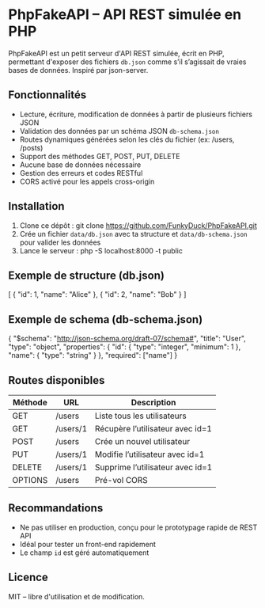 PhpFakeAPI – API REST simulée en PHP
====================================

PhpFakeAPI est un petit serveur d'API REST simulée, écrit en PHP, permettant d'exposer des fichiers `db.json` comme s’il s’agissait de vraies bases de données. Inspiré par json-server.

Fonctionnalités
---------------
- Lecture, écriture, modification de données à partir de plusieurs fichiers JSON
- Validation des données par un schéma JSON `db-schema.json`
- Routes dynamiques générées selon les clés du fichier (ex: /users, /posts)
- Support des méthodes GET, POST, PUT, DELETE
- Aucune base de données nécessaire
- Gestion des erreurs et codes RESTful
- CORS activé pour les appels cross-origin

Installation
------------
1. Clone ce dépôt :
   git clone https://github.com/FunkyDuck/PhpFakeAPI.git
2. Crée un fichier `data/db.json` avec ta structure et `data/db-schema.json` pour valider les données 
3. Lance le serveur :
   php -S localhost:8000 -t public

Exemple de structure (db.json)
------------------------------
[
  { "id": 1, "name": "Alice" },
  { "id": 2, "name": "Bob" }
]

Exemple de schema (db-schema.json)
----------------------------------
{
  "$schema": "http://json-schema.org/draft-07/schema#",
  "title": "User",
  "type": "object",
  "properties": {
    "id": { "type": "integer", "minimum": 1 },
    "name": { "type": "string" }
  },
  "required": ["name"]
}


Routes disponibles
------------------
| Méthode | URL      | Description                      |
| ------- | -------- | -------------------------------- |
| GET     | /users   | Liste tous les utilisateurs      |
| GET     | /users/1 | Récupère l’utilisateur avec id=1 |
| POST    | /users   | Crée un nouvel utilisateur       |
| PUT     | /users/1 | Modifie l’utilisateur avec id=1  |
| DELETE  | /users/1 | Supprime l’utilisateur avec id=1 |
| OPTIONS | /users   | Pré-vol CORS                     |

Recommandations
---------------
- Ne pas utiliser en production, conçu pour le prototypage rapide de REST API
- Idéal pour tester un front-end rapidement
- Le champ `id` est géré automatiquement

Licence
-------
MIT – libre d'utilisation et de modification.
